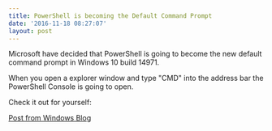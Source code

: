 ```yaml
---
title: PowerShell is becoming the Default Command Prompt
date: '2016-11-18 08:27:07'
layout: post
---
```

Microsoft have decided that PowerShell is going to become the new default command prompt in Windows 10 build 14971.

When you open a explorer window and type "CMD" into the address bar the PowerShell Console is going to open.

Check it out for yourself:

[Post from Windows Blog](https://blogs.windows.com/windowsexperience/2016/11/17/announcing-windows-10-insider-preview-build-14971-for-pc/)